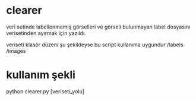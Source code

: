 # clearer
veri setinde labellenmemiş görselleri ve görseli bulunmayan label dosyasını verisetinden ayırmak için yazıldı. 

veriseti klasör düzeni şu şekildeyse bu script kullanıma uygundur
/labels
/images

# kullanım şekli 
python clearer.py [veriseti_yolu]